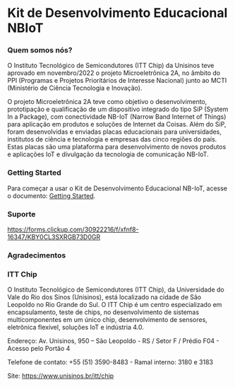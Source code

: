 # Kit de Desenvolvimento Educacional NBIoT

### Quem somos nós?

O Instituto Tecnológico de Semicondutores (ITT Chip) da Unisinos teve aprovado em novembro/2022 o projeto Microeletrônica 2A, no âmbito do PPI (Programas e Projetos Prioritários de Interesse Nacional) junto ao MCTI (Ministério de Ciência Tecnologia e Inovação).    

O projeto Microeletrônica 2A teve como objetivo o desenvolvimento, prototipação e qualificação de um dispositivo integrado do tipo SiP (System In a Package), com conectividade NB-IoT (Narrow Band Internet of Things) para aplicação em produtos e soluções de Internet da Coisas. Além do SiP, foram desenvolvidas e enviadas placas educacionais para universidades, institutos de ciência e tecnologia e empresas das cinco regiões do país. Estas placas são uma plataforma para desenvolvimento de novos produtos e aplicações IoT e divulgação da tecnologia de comunicação NB-IoT.


### Getting Started

Para começar a usar o Kit de Desenvolvimento Educacional NB-IoT, acesse o documento: [Getting Started](https://github.com/ittchip-ppi/NBIoT/blob/main/6.%20Getting%20Started/Getting_Started_PPI_Dev_Kit_V1_1.pdf).

### Suporte

https://forms.clickup.com/30922216/f/xfnf8-16347/KBY0CL3SXRGB73D0GR

### Agradecimentos

### ITT Chip

O Instituto Tecnológico de Semicondutores (ITT Chip), da Universidade do Vale do Rio dos Sinos (Unisinos), está localizado na cidade de São Leopoldo no Rio Grande do Sul.
O ITT Chip é um centro especializado em encapsulamento, teste de chips, no desenvolvimento de sistemas multicomponentes em um único chip, desenvolvimento de sensores, eletrônica flexível, soluções IoT e indústria 4.0.


Endereço: Av. Unisinos, 950 – São Leopoldo - RS / Setor F / Prédio F04 - Acesso pelo Portão 4

Telefone de contato: +55 (51) 3590-8483 - Ramal interno: 3180 e 3183

Site: https://www.unisinos.br/itt/chip

